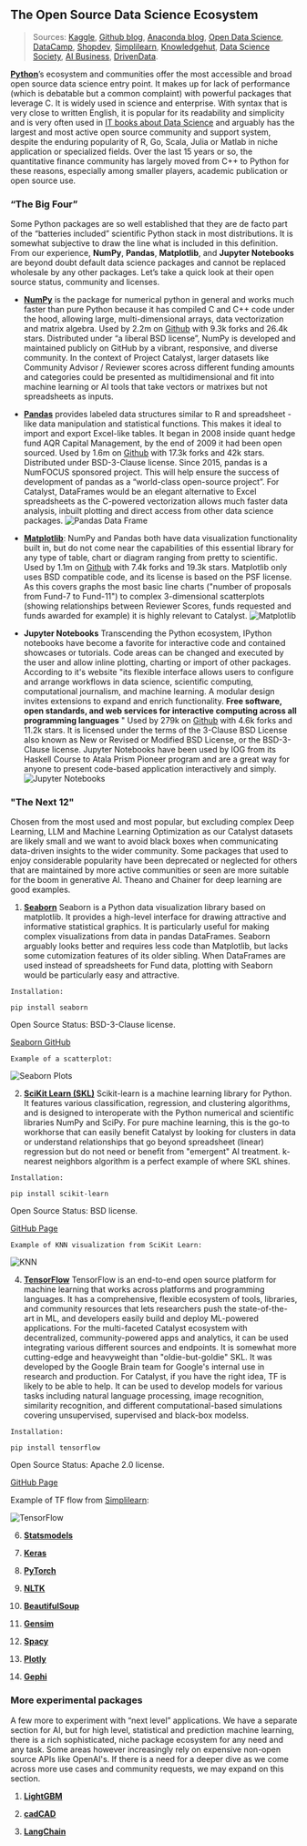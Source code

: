 ## The Open Source Data Science Ecosystem

>Sources: [Kaggle](https://www.kaggle.com/), [Github blog](https://github.blog/), [Anaconda blog](https://www.anaconda.com/blog?_topic=for-practitioners), [Open Data Science](https://odsc.medium.com/), [DataCamp](https://www.datacamp.com/blog/top-python-libraries-for-data-science), [Shopdev](https://shopdev.co/blog/python-libraries-for-data-science), [Simplilearn](https://www.simplilearn.com/top-python-libraries-for-data-science-article), [Knowledgehut](https://www.knowledgehut.com/blog/category/data-science), [Data Science Society](https://www.datasciencesociety.net/), [AI Business](https://aibusiness.com/data/ten-essential-data-science-packages-for-python), [DrivenData](https://drivendata.co/blog.html).

**[Python](https://www.python.org/)**’s ecosystem and communities offer the most accessible and broad open source data science entry point. It makes up for lack of performance (which is debatable but a common complaint) with powerful packages that leverage C. It is widely used in science and enterprise. With syntax that is very close to written English, it is popular for its readability and simplicity and is very often used in [IT books about Data Science](https://www.amazon.com/s?k=python+data+science) and arguably has the largest and most active open source community and support system, despite the enduring popularity of R, Go, Scala, Julia or Matlab in niche application or specialized fields. Over the last 15 years or so, the quantitative finance community has largely moved from C++ to Python for these reasons, especially among smaller players, academic publication or open source use.

### “The Big Four”
Some Python packages are so well established that they are de facto part of the “batteries included” scientific Python stack in most distributions. It is somewhat subjective to draw the line what is included in this definition. From our experience, **NumPy**, **Pandas**, **Matplotlib**, and **Jupyter Notebooks** are beyond doubt default data science packages and cannot be replaced wholesale by any other packages. Let’s take a quick look at their open source status, community and licenses.

* **[NumPy](https://numpy.org/)** is the package for numerical python in general and works much faster than pure Python because it has compiled C and C++ code under the hood, allowing large, multi-dimensional arrays, data vectorization and matrix algebra. Used by 2.2m on [Github](https://github.com/numpy/numpy) with 9.3k forks and 26.4k stars. Distributed under “a liberal BSD license”, NumPy is developed and maintained publicly on GitHub by a vibrant, responsive, and diverse community. In the context of Project Catalyst, larger datasets like Community Advisor / Reviewer scores across different funding amounts and categories could be presented as multidimensional and fit into machine learning or AI tools that take vectors or matrixes but not spreadsheets as inputs.

* **[Pandas](https://pandas.pydata.org/)** provides labeled data structures similar to R and spreadsheet - like data manipulation and statistical functions. This makes it ideal to import and export Excel-like tables. It began in 2008 inside quant hedge fund AQR Capital Management, by the end of 2009 it had been open sourced. Used by 1.6m on [Github](https://github.com/pandas-dev/pandas/) with 17.3k forks and 42k stars. Distributed under BSD-3-Clause license. Since 2015, pandas is a NumFOCUS sponsored project. This will help ensure the success of development of pandas as a “world-class open-source project”. For Catalyst, DataFrames would be an elegant alternative to Excel spreadsheets as the C-powered vectorization allows much faster data analysis, inbuilt plotting and direct access from other data science packages.
![Pandas Data Frame](https://images.datacamp.com/image/upload/f_auto,q_auto:best/v1606929736/pandasdataframe_ihqxej.png)

* **[Matplotlib](https://matplotlib.org/)**: NumPy and Pandas both have data visualization functionality built in, but do not come near the capabilities of this essential library for any type of table, chart or diagram ranging from pretty to scientific. Used by 1.1m on [Github](https://github.com/matplotlib/matplotlib) with 7.4k forks and 19.3k stars. Matplotlib only uses BSD compatible code, and its license is based on the PSF license. As this covers graphs the most basic line charts ("number of proposals from Fund-7 to Fund-11") to complex 3-dimensional scatterplots (showing relationships between Reviewer Scores, funds requested and funds awarded for example) it is highly relevant to Catalyst.
![Matplotlib](https://matplotlib.org/stable/_images/users-project-history-2.2x.png)

* **Jupyter Notebooks**
Transcending the Python ecosystem, IPython notebooks have become a favorite for interactive code and contained showcases or tutorials. Code areas can be changed and executed by the user and allow inline plotting, charting or import of other packages. According to it's website "its flexible interface allows users to configure and arrange workflows in data science, scientific computing, computational journalism, and machine learning. A modular design invites extensions to expand and enrich functionality. **Free software, open standards, and web services for interactive computing across all programming languages** "
Used by 279k on [Github](https://github.com/jupyter/notebook) with 4.6k forks and 11.2k stars. It is licensed under the terms of the 3-Clause BSD License also known as New or Revised or Modified BSD License, or the BSD-3-Clause license. Jupyter Notebooks have been used by IOG from its Haskell Course to Atala Prism Pioneer program and are a great way for anyone to present code-based application interactively and simply.
![Jupyter Notebooks](https://jupyter.org/assets/homepage/labpreview.webp)

### "The Next 12"
Chosen from the most used and most popular, but excluding complex Deep Learning, LLM and Machine Learning Optimization as our Catalyst datasets are likely small and we want to avoid black boxes when communicating data-driven insights to the wider community. Some packages that used to enjoy considerable popularity have been deprecated or neglected for others that are maintained by more active communities or seen are more suitable for the boom in generative AI. Theano and Chainer for deep learning are good examples.

1. **[Seaborn](https://seaborn.pydata.org)**
Seaborn is a Python data visualization library based on matplotlib. It provides a high-level interface for drawing attractive and informative statistical graphics. It is particularly useful for making complex visualizations from data in pandas DataFrames. Seaborn arguably looks better and requires less code than Matplotlib, but lacks some cutomization features of its older sibling. When DataFrames are used instead of spreadsheets for Fund data, plotting with Seaborn would be particularly easy and attractive.

`Installation:`
~~~~
pip install seaborn
~~~~
Open Source Status: BSD-3-Clause license.

[Seaborn GitHub](https://github.com/mwaskom/seaborn)

`Example of a scatterplot:`

![Seaborn Plots](https://seaborn.pydata.org/_images/scatterplot_sizes.png)

2. **[SciKit Learn (SKL)](https://scikit-learn.org)**
Scikit-learn is a machine learning library for Python. It features various classification, regression, and clustering algorithms, and is designed to interoperate with the Python numerical and scientific libraries NumPy and SciPy. For pure machine learning, this is the go-to workhorse that can easily benefit Catalyst by looking for clusters in data or understand relationships that go beyond spreadsheet (linear) regression but do not need or benefit from "emergent" AI treatment. k-nearest neighbors algorithm is a perfect example of where SKL shines.

`Installation:`
~~~~
pip install scikit-learn
~~~~
Open Source Status: BSD license.

[GitHub Page](https://github.com/scikit-learn/scikit-learn)

`Example of KNN visualization from SciKit Learn:`

![KNN](https://scikit-learn.org/stable/_images/sphx_glr_plot_nca_classification_001.png)

4. **[TensorFlow](https://www.tensorflow.org)**
TensorFlow is an end-to-end open source platform for machine learning that works across platforms and programming languages. It has a comprehensive, flexible ecosystem of tools, libraries, and community resources that lets researchers push the state-of-the-art in ML, and developers easily build and deploy ML-powered applications. For the multi-faceted Catalyst ecosystem with decentralized, community-powered apps and analytics, it can be used integrating various different sources and endpoints. It is somewhat more cutting-edge and heavyweight than "oldie-but-goldie" SKL. It was developed by the Google Brain team for Google's internal use in research and production. For Catalyst, if you have the right idea, TF is likely to be able to help. It can be used to develop models for various tasks including natural language processing, image recognition, similarity recognition, and different computational-based simulations covering unsupervised, supervised and black-box modelss.

`Installation:`
~~~~
pip install tensorflow
~~~~
Open Source Status: Apache 2.0 license.

[GitHub Page](https://github.com/tensorflow/tensorflow)

Example of TF flow from [Simplilearn](https://www.simplilearn.com/tutorials/deep-learning-tutorial/tensorflow-2):

![TensorFlow](https://www.simplilearn.com/ice9/free_resources_article_thumb/TensorFlow2.0Architecture.PNG)

6. **[Statsmodels](https://www.statsmodels.org)**

7. **[Keras](https://keras.io)**

8. **[PyTorch](https://pytorch.org)**

9. **[NLTK](http://www.nltk.org)**

10. **[BeautifulSoup](https://pypi.org/project/beautifulsoup4/)**

11. **[Gensim](https://radimrehurek.com/gensim/)**

12. **[Spacy](https://spacy.io)**

13. **[Plotly](https://plotly.com)**

14. **[Gephi](https://gephi.org)**


### More experimental packages
A few more to experiment with “next level” applications. We have a separate section for AI, but for high level, statistical and prediction machine learning, there is a rich sophisticated, niche package ecosystem for any need and any task. Some areas however increasingly rely on expensive non-open source APIs like OpenAI's. If there is a need for a deeper dive as we come across more use cases and community requests, we may expand on this section.

1. [**LightGBM**](https://github.com/microsoft/LightGBM)

2. [**cadCAD**](https://github.com/cadCAD-org/cadCAD)

3. [**LangChain**](https://github.com/LangChain/langchain)
